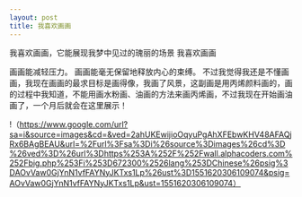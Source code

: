 ```yaml
---
layout: post
title: 我喜欢画画
---
```


我喜欢画画，它能展现我梦中见过的瑰丽的场景
我喜欢画画

画画能减轻压力。
画画能毫无保留地释放内心的束缚。
不过我觉得我还是不懂画画，我现在画画的最求目标是画得像，我画了风景，这副画是用丙烯颜料画的，画的过程中我知道，不能用画水粉画、油画的方法来画丙烯画，不过我现在开始画油画了，一个月后就会在这里展示！

!（https://www.google.com/url?sa=i&source=images&cd=&ved=2ahUKEwijioOqyuPgAhXFEbwKHV48AFAQjRx6BAgBEAU&url=%2Furl%3Fsa%3Di%26source%3Dimages%26cd%3D%26ved%3D%26url%3Dhttps%253A%252F%252Fwall.alphacoders.com%252Fbig.php%253Fi%253D672300%2526lang%253DChinese%26psig%3DAOvVaw0GjYnN1vfFAYNyJKTxs1Lp%26ust%3D1551620306109074&psig=AOvVaw0GjYnN1vfFAYNyJKTxs1Lp&ust=1551620306109074）
